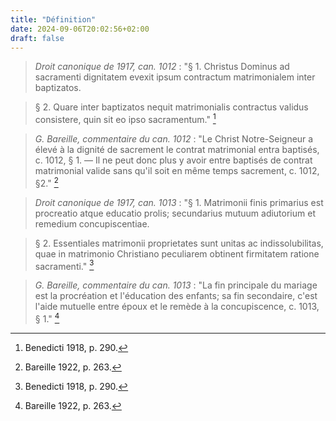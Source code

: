 ```yaml
---
title: "Définition"
date: 2024-09-06T20:02:56+02:00
draft: false
---
```



> *Droit canonique de 1917, can. 1012* : "§ 1. Christus Dominus ad sacramenti dignitatem evexit ipsum contractum matrimonialem inter baptizatos.

> § 2. Quare inter baptizatos nequit matrimonialis contractus validus consistere, quin sit eo ipso sacramentum." [^1]

[^1]: Benedicti 1918, p. 290.

> *G. Bareille, commentaire du can. 1012* : "Le Christ Notre-Seigneur a élevé à la dignité de sacrement le contrat matrimonial entra baptisés, c. 1012, § 1. — Il ne peut donc plus y avoir entre baptisés de contrat matrimonial valide sans qu'il soit en même temps sacrement, c. 1012, §2." [^2]

[^2]: Bareille 1922, p. 263.

> *Droit canonique de 1917, can. 1013* : "§ 1. Matrimonii finis primarius est procreatio atque educatio prolis; secundarius mutuum adiutorium et remedium concupiscentiae.

> § 2. Essentiales matrimonii proprietates sunt unitas ac indissolubilitas, quae in matrimonio Christiano peculiarem obtinent firmitatem ratione sacramenti." [^3]

[^3]: Benedicti 1918, p. 290.

> *G. Bareille, commentaire du can. 1013* : "La fin principale du mariage est la procréation et l'éducation des enfants; sa fin secondaire, c'est l'aide mutuelle entre époux et le remède à la concupiscence, c. 1013, § 1." [^4]

[^4]: Bareille 1922, p. 263.


